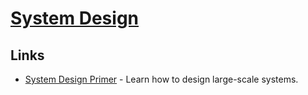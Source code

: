 # [System Design](http://www.wikiwand.com/en/Systems_design)
## Links
- [System Design Primer](https://github.com/donnemartin/system-design-primer#readme) - Learn how to design large-scale systems.